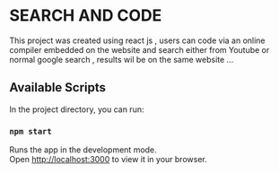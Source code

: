 # SEARCH AND CODE

This project was created using react js , users can code via an online compiler embedded on the website and search either from Youtube or normal google search , 
results wil be on the same website ...



## Available Scripts

In the project directory, you can run:

### `npm start`

Runs the app in the development mode.\
Open [http://localhost:3000](http://localhost:3000) to view it in your browser.


